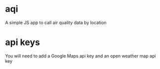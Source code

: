 # aqi
A simple JS app to call air quality data by location
# api keys
You will need to add a Google Maps api key and an open weather map api key
